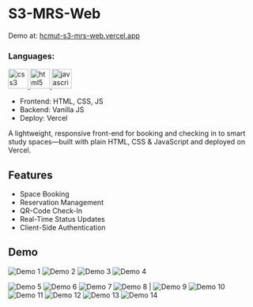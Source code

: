 # S3-MRS-Web

Demo at: [hcmut-s3-mrs-web.vercel.app](https://hcmut-s3-mrs-web.vercel.app)

<h3 align="left">Languages:</h3>
<p align="left"> <a href="https://www.w3schools.com/css/" target="_blank" rel="noreferrer"> <img src="https://raw.githubusercontent.com/devicons/devicon/master/icons/css3/css3-original-wordmark.svg" alt="css3" width="40" height="40"/> </a> <a href="https://www.w3.org/html/" target="_blank" rel="noreferrer"> <img src="https://raw.githubusercontent.com/devicons/devicon/master/icons/html5/html5-original-wordmark.svg" alt="html5" width="40" height="40"/> </a> <a href="https://developer.mozilla.org/en-US/docs/Web/JavaScript" target="_blank" rel="noreferrer"> <img src="https://raw.githubusercontent.com/devicons/devicon/master/icons/javascript/javascript-original.svg" alt="javascript" width="40" height="40"/> </a> </p>

- Frontend: HTML, CSS, JS
- Backend: Vanilla JS
- Deploy: Vercel

A lightweight, responsive front-end for booking and checking in to smart study spaces—built with plain HTML, CSS & JavaScript and deployed on Vercel.

## Features
- Space Booking
- Reservation Management
- QR-Code Check-In
- Real-Time Status Updates
- Client-Side Authentication

## Demo

![Demo 1](demo_img/1.png)  ![Demo 2](demo_img/2.png) ![Demo 3](demo_img/3.png) ![Demo 4](demo_img/4.png)

 ![Demo 5](demo_img/5.png) ![Demo 6](demo_img/6.png) ![Demo 7](demo_img/7.png) ![Demo 8](demo_img/8.png) |
 ![Demo 9](demo_img/9.png)  ![Demo 10](demo_img/10.png)  ![Demo 11](demo_img/11.png)  ![Demo 12](demo_img/12.png) 
 ![Demo 13](demo_img/13.png) ![Demo 14](demo_img/14.png) 
